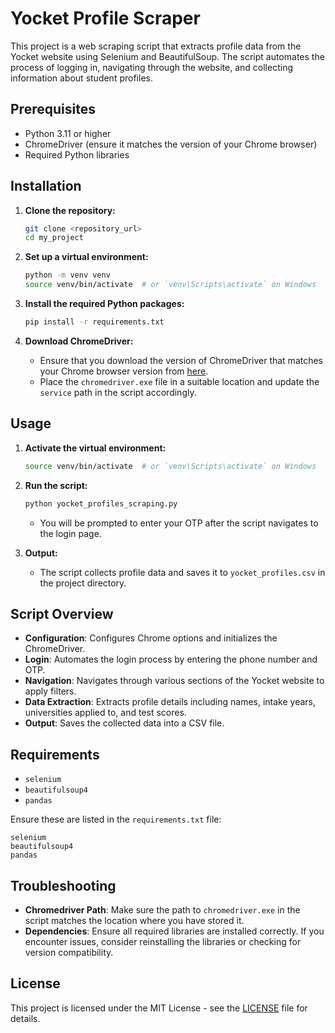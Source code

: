 # Yocket Profile Scraper

This project is a web scraping script that extracts profile data from the Yocket website using Selenium and BeautifulSoup. The script automates the process of logging in, navigating through the website, and collecting information about student profiles.

## Prerequisites

- Python 3.11 or higher
- ChromeDriver (ensure it matches the version of your Chrome browser)
- Required Python libraries

## Installation

1. **Clone the repository:**

   ```bash
   git clone <repository_url>
   cd my_project
   ```

2. **Set up a virtual environment:**

   ```bash
   python -m venv venv
   source venv/bin/activate  # or `venv\Scripts\activate` on Windows
   ```

3. **Install the required Python packages:**

   ```bash
   pip install -r requirements.txt
   ```

4. **Download ChromeDriver:**

   - Ensure that you download the version of ChromeDriver that matches your Chrome browser version from [here](https://sites.google.com/chromium.org/driver/).
   - Place the `chromedriver.exe` file in a suitable location and update the `service` path in the script accordingly.

## Usage

1. **Activate the virtual environment:**

   ```bash
   source venv/bin/activate  # or `venv\Scripts\activate` on Windows
   ```

2. **Run the script:**

   ```bash
   python yocket_profiles_scraping.py
   ```

   - You will be prompted to enter your OTP after the script navigates to the login page.

3. **Output:**

   - The script collects profile data and saves it to `yocket_profiles.csv` in the project directory.

## Script Overview

- **Configuration**: Configures Chrome options and initializes the ChromeDriver.
- **Login**: Automates the login process by entering the phone number and OTP.
- **Navigation**: Navigates through various sections of the Yocket website to apply filters.
- **Data Extraction**: Extracts profile details including names, intake years, universities applied to, and test scores.
- **Output**: Saves the collected data into a CSV file.

## Requirements

- `selenium`
- `beautifulsoup4`
- `pandas`

Ensure these are listed in the `requirements.txt` file:

```
selenium
beautifulsoup4
pandas
```

## Troubleshooting

- **Chromedriver Path**: Make sure the path to `chromedriver.exe` in the script matches the location where you have stored it.
- **Dependencies**: Ensure all required libraries are installed correctly. If you encounter issues, consider reinstalling the libraries or checking for version compatibility.

## License

This project is licensed under the MIT License - see the [LICENSE](LICENSE) file for details.
